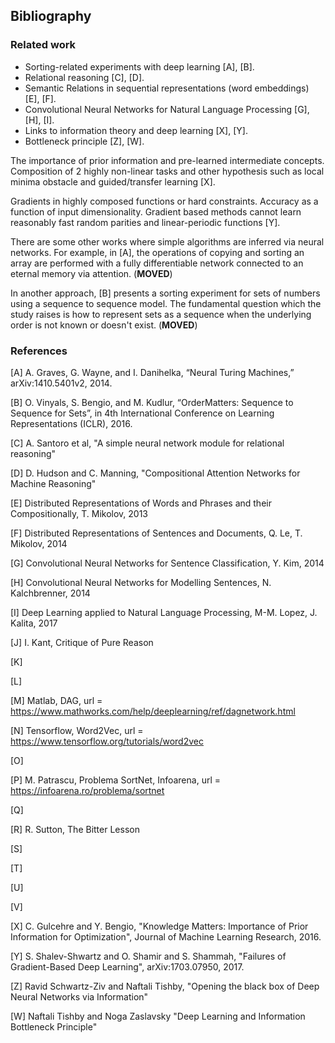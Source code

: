 ## Bibliography

### Related work

- Sorting-related experiments with deep learning [A], [B].
- Relational reasoning [C], [D].
- Semantic Relations in sequential representations (word embeddings) [E], [F].
- Convolutional Neural Networks for Natural Language Processing [G], [H], [I].
- Links to information theory and deep learning [X], [Y].
- Bottleneck principle [Z], [W].

The importance of prior information and pre-learned intermediate concepts. Composition of 2 highly non-linear tasks and other hypothesis such as local minima obstacle and guided/transfer learning [X].

Gradients in highly composed functions or hard constraints. Accuracy as a function of input dimensionality. Gradient based methods cannot learn reasonably fast random parities and linear-periodic functions [Y].

There are some other works where simple algorithms are inferred via neural networks. For example, in [A], the operations of copying and sorting an array are performed with a fully differentiable network connected to an eternal memory via attention. (**MOVED**)

In another approach, [B] presents a sorting experiment for sets of numbers using a sequence to sequence model. The fundamental question which the study raises is how to represent sets as a sequence when the underlying order is not known or doesn't exist. (**MOVED**)

### References

[A] A. Graves, G. Wayne, and I. Danihelka, “Neural Turing Machines,” arXiv:1410.5401v2, 2014.

[B] O. Vinyals, S. Bengio, and M. Kudlur, “OrderMatters: Sequence to Sequence for Sets”, in 4th International Conference on Learning Representations (ICLR), 2016.

[C] A. Santoro et al, "A simple neural network module for relational reasoning"

[D] D. Hudson and C. Manning, "Compositional Attention Networks for Machine Reasoning"

[E] Distributed Representations of Words and Phrases and their Compositionally, T. Mikolov, 2013

[F] Distributed Representations of Sentences and Documents, Q. Le, T. Mikolov, 2014

[G] Convolutional Neural Networks for Sentence Classification, Y. Kim, 2014

[H] Convolutional Neural Networks for Modelling Sentences, N. Kalchbrenner,
2014

[I] Deep Learning applied to Natural Language Processing, M-M. Lopez, J.
Kalita, 2017

[J] I. Kant, Critique of Pure Reason

[K]

[L]

[M] Matlab, DAG, url = https://www.mathworks.com/help/deeplearning/ref/dagnetwork.html

[N] Tensorflow, Word2Vec, url = https://www.tensorflow.org/tutorials/word2vec

[O]

[P] M. Patrascu, Problema SortNet, Infoarena, url = https://infoarena.ro/problema/sortnet

[Q]

[R] R. Sutton, The Bitter Lesson

[S]

[T]

[U]

[V] 

[X] C. Gulcehre and Y. Bengio, "Knowledge Matters: Importance of Prior Information for Optimization", Journal of Machine Learning Research, 2016.

[Y] S. Shalev-Shwartz and O. Shamir and S. Shammah, "Failures of Gradient-Based Deep Learning", arXiv:1703.07950, 2017.

[Z] Ravid Schwartz-Ziv and Naftali Tishby, "Opening the black box of Deep Neural Networks via Information"

[W] Naftali Tishby and Noga Zaslavsky "Deep Learning and Information Bottleneck Principle"